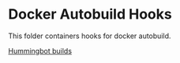 # Docker Autobuild Hooks

This folder containers hooks for docker autobuild.

[Hummingbot builds](https://hub.docker.com/r/bitcoinsfacil/marketmaker_nmbi/builds)